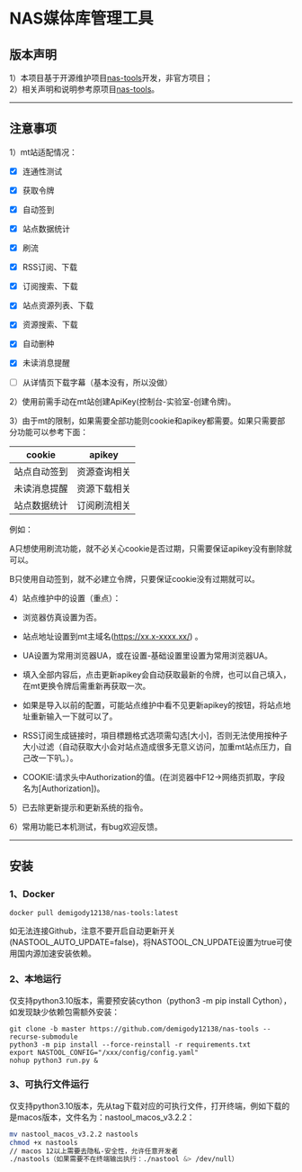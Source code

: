 # NAS媒体库管理工具

## 版本声明

1）本项目基于开源维护项目[nas-tools](https://github.com/hsuyelin/nas-tools)开发，非官方项目；  
2）相关声明和说明参考原项目[nas-tools](https://github.com/hsuyelin/nas-tools)。   

---

## 注意事项

1）mt站适配情况：  

- [x] 连通性测试

- [x] 获取令牌

- [x] 自动签到

- [x] 站点数据统计

- [x] 刷流

- [x] RSS订阅、下载

- [x] 订阅搜索、下载

- [x] 站点资源列表、下载

- [x] 资源搜索、下载

- [x] 自动删种

- [x] 未读消息提醒

- [ ] 从详情页下载字幕（基本没有，所以没做）



2）使用前需手动在mt站创建ApiKey(控制台-实验室-创建令牌)。


3）由于mt的限制，如果需要全部功能则cookie和apikey都需要。如果只需要部分功能可以参考下面：  

| cookie | apikey |
| ------ | ------ |
| 站点自动签到 | 资源查询相关 |
| 未读消息提醒 | 资源下载相关 |
| 站点数据统计 | 订阅刷流相关 |

例如：

A只想使用刷流功能，就不必关心cookie是否过期，只需要保证apikey没有删除就可以。  

B只使用自动签到，就不必建立令牌，只要保证cookie没有过期就可以。


4）站点维护中的设置（重点）：

- 浏览器仿真设置为否。

- 站点地址设置到mt主域名(https://xx.x-xxxx.xx/) 。

- UA设置为常用浏览器UA，或在设置-基础设置里设置为常用浏览器UA。

- 填入全部内容后，点击更新apikey会自动获取最新的令牌，也可以自己填入，在mt更换令牌后需重新再获取一次。

- 如果是导入以前的配置，可能站点维护中看不见更新apikey的按钮，将站点地址重新输入一下就可以了。

- RSS订阅生成链接时，項目標題格式选项需勾选[大小]，否则无法使用按种子大小过滤（自动获取大小会对站点造成很多无意义访问，加重mt站点压力，自己改一下叭。）。
   
- COOKIE:请求头中Authorization的值。(在浏览器中F12->网络页抓取，字段名为[Authorization])。

5）已去除更新提示和更新系统的指令。

6）常用功能已本机测试，有bug欢迎反馈。


---

## 安装
### 1、Docker
```
docker pull demigody12138/nas-tools:latest
```

如无法连接Github，注意不要开启自动更新开关(NASTOOL_AUTO_UPDATE=false)，将NASTOOL_CN_UPDATE设置为true可使用国内源加速安装依赖。

### 2、本地运行
仅支持python3.10版本，需要预安装cython（python3 -m pip install Cython），如发现缺少依赖包需额外安装：
```
git clone -b master https://github.com/demigody12138/nas-tools --recurse-submodule 
python3 -m pip install --force-reinstall -r requirements.txt
export NASTOOL_CONFIG="/xxx/config/config.yaml"
nohup python3 run.py & 
```

### 3、可执行文件运行
仅支持python3.10版本，先从tag下载对应的可执行文件，打开终端，例如下载的是macos版本，文件名为：nastool_macos_v3.2.2：
```bash
mv nastool_macos_v3.2.2 nastools
chmod +x nastools
// macos 12以上需要去隐私-安全性，允许任意开发者
./nastools（如果需要不在终端输出执行：./nastool &> /dev/null）
```